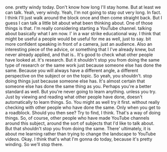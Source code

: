 one. pretty windy today. Don't know how long I'll stay home. But at least we can talk. Yeah, very windy. Yeah, I'm not going to stay out very long. In fact. I think I'll just walk around the block once and then come straight back. But I guess I can talk a little bit about what been thinking about. One of those things is that. I'm really considering starting a YouTube channel. talking about basically what I am now. I' in a war strike educational way. I think that might be useful a people would be useful for me as well, just to say. bit more confident speaking in front of a camera, just an audience. Also an interesting piece of the advice, or something that I I've already knew, but never already applied, and that is.. It's good to check what other people have looked at. It's research. But it shouldn't stop you from doing the same type of research or the same work just because someone else has done the same. Because you will always have a different angle, a different perspective on the subject or on the topic. So yeah, you shouldn't. stop doing things just because someone else has. It's almost certain that someone else has done the same thing as you. Perhaps you're a better standard as well. But you're never going to learn anything. unless you try. Just by viewing and reading what other people have done, doesn't automatically to learn things. So. You might as well try it first. without really checking with other people who have done the same. Only when you get to a roadblock. Should you then see? Try to find, I think. That's a way of doing things. So, of course, other people who have made YouTube channels around this subject, around the sort of subjects that I'd like to talk about. But that shouldn't stop you from doing the same. There' ultimately, it is about me learning rather than trying to change the landscape to YouTube videos. Okay. I think that's what I'm gonna do today, because it's pretty winding. So we'll stop there.